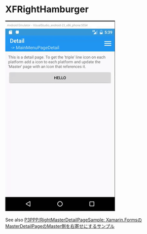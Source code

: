 # XFRightHamburger

![capture](https://github.com/caramelopardalis/XFRightHamburger/blob/master/capture.gif)

See also [P3PPP/RightMasterDetailPageSample: Xamarin.FormsのMasterDetailPageのMaster側を右寄せにするサンプル](https://github.com/P3PPP/RightMasterDetailPageSample)
